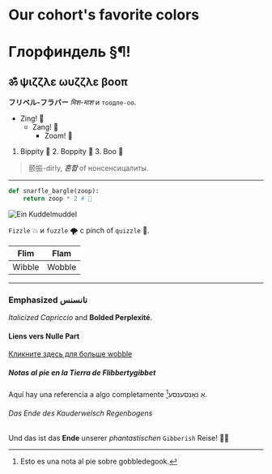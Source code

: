 # Our cohort's favorite colors

# Глорфиндель §¶!

## ॐ ψιζζλε ωυζζλε βοοπ

**フリベル-フラバー** _मिश-माश_ и `тоодле-оо`.

- Zing! 🌟
  - Zang! 💫
    - Zoom! 🚀

1. Bippity 🎩
   2. Boppity 🐇
      3. Boo 👻

> 颤振-dirly, **_혼합_** of нонсенсицалиты.

---

```python
def snarfle_bargle(zoop):
    return zoop * 2 # 🔄
```

![Ein Kuddelmuddel](https://cdn.discordapp.com/attachments/335080098715795456/1179167036019052624/file-Nu1nkO28eFLknjhN60mYkNhb.png?ex=6578cbe1&is=656656e1&hm=d9965d7e454cea253144d59816919409ea65bf9993c11cc9d2e7ab36d6923337&)

`Fizzle` 💥 и `fuzzle` 🌪 с pinch of `quizzle` 🧩.

| Flim | Flam |
|------|------|
| Wibble | Wobble |

---

### Emphasized نانسنس

*Italicized Capriccio* and **Bolded Perplexité**.

#### Liens vers Nulle Part

[Кликните здесь для больше wobble](https://example.com)

##### Notas al pie en la Tierra de Flibbertygibbet

Aquí hay una referencia a algo completamente אַ נאָנסענסע[^1].

[^1]: Esto es una nota al pie sobre gobbledegook. 

###### Das Ende des Kauderwelsch Regenbogens

Und das ist das **Ende** unserer _phantastischen_ `Gibberish` Reise! 🌈🌟